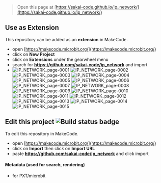 
> Open this page at [https://sakai-code.github.io/ip_network/](https://sakai-code.github.io/ip_network/)

## Use as Extension

This repository can be added as an **extension** in MakeCode.

* open [https://makecode.microbit.org/](https://makecode.microbit.org/)
* click on **New Project**
* click on **Extensions** under the gearwheel menu
* search for **https://github.com/sakai-code/ip_network** and import
* ![IP_NETWORK_page-0001](https://user-images.githubusercontent.com/76587090/110876849-ade8c180-831b-11eb-9665-1018d36479bf.jpg)
![IP_NETWORK_page-0002](https://user-images.githubusercontent.com/76587090/110876852-ae815800-831b-11eb-8f8a-4a713dd3fefc.jpg)
![IP_NETWORK_page-0003](https://user-images.githubusercontent.com/76587090/110876853-af19ee80-831b-11eb-8c32-922906ec3d46.jpg)
![IP_NETWORK_page-0004](https://user-images.githubusercontent.com/76587090/110876854-afb28500-831b-11eb-8d10-1b7b5d977fcf.jpg)
![IP_NETWORK_page-0005](https://user-images.githubusercontent.com/76587090/110876855-afb28500-831b-11eb-9ee3-13dd65ef1348.jpg)
![IP_NETWORK_page-0006](https://user-images.githubusercontent.com/76587090/110876856-b04b1b80-831b-11eb-9207-3cd0e61263d3.jpg)
![IP_NETWORK_page-0007](https://user-images.githubusercontent.com/76587090/110876859-b04b1b80-831b-11eb-9c07-af10d0e61bd7.jpg)
![IP_NETWORK_page-0008](https://user-images.githubusercontent.com/76587090/110876862-b0e3b200-831b-11eb-9265-6d3083d0b499.jpg)
![IP_NETWORK_page-0009](https://user-images.githubusercontent.com/76587090/110876865-b0e3b200-831b-11eb-9ce0-3404ae126276.jpg)
![IP_NETWORK_page-0010](https://user-images.githubusercontent.com/76587090/110876866-b17c4880-831b-11eb-9d24-56bb4fa136fe.jpg)
![IP_NETWORK_page-0011](https://user-images.githubusercontent.com/76587090/110876868-b17c4880-831b-11eb-910a-655a5ec5c129.jpg)
![IP_NETWORK_page-0012](https://user-images.githubusercontent.com/76587090/110876870-b214df00-831b-11eb-82b6-f8075191b86b.jpg)
![IP_NETWORK_page-0013](https://user-images.githubusercontent.com/76587090/110876872-b214df00-831b-11eb-9a9f-6e3609b2c8a1.jpg)
![IP_NETWORK_page-0014](https://user-images.githubusercontent.com/76587090/110876874-b2ad7580-831b-11eb-8dea-74c9d0ec6c6e.jpg)
![IP_NETWORK_page-0015](https://user-images.githubusercontent.com/76587090/110876875-b2ad7580-831b-11eb-860b-3b31c21f6201.jpg)


## Edit this project ![Build status badge](https://github.com/sakai-code/ip_network/workflows/MakeCode/badge.svg)

To edit this repository in MakeCode.

* open [https://makecode.microbit.org/](https://makecode.microbit.org/)
* click on **Import** then click on **Import URL**
* paste **https://github.com/sakai-code/ip_network** and click import



#### Metadata (used for search, rendering)

* for PXT/microbit
<script src="https://makecode.com/gh-pages-embed.js"></script><script>makeCodeRender("{{ site.makecode.home_url }}", "{{ site.github.owner_name }}/{{ site.github.repository_name }}");</script>
